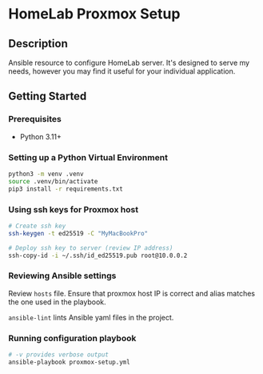 # HomeLab Proxmox Setup

## Description

Ansible resource to configure HomeLab server. It's designed to serve my needs, however you may find it useful for your individual application.

## Getting Started

### Prerequisites

- Python 3.11+

### Setting up a Python Virtual Environment

```bash
python3 -m venv .venv
source .venv/bin/activate
pip3 install -r requirements.txt
```

### Using ssh keys for Proxmox host

```bash
# Create ssh key
ssh-keygen -t ed25519 -C "MyMacBookPro"

# Deploy ssh key to server (review IP address)
ssh-copy-id -i ~/.ssh/id_ed25519.pub root@10.0.0.2
```

### Reviewing Ansible settings

Review `hosts` file. Ensure that proxmox host IP is correct and alias matches the one used in the playbook.

`ansible-lint` lints Ansible yaml files in the project.

### Running configuration playbook

```bash
# -v provides verbose output
ansible-playbook proxmox-setup.yml
```

